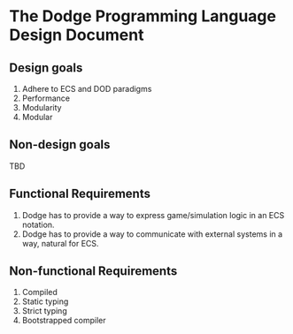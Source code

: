 # The Dodge Programming Language Design Document

## Design goals

1. Adhere to ECS and DOD paradigms
2. Performance
3. Modularity
4. Modular

## Non-design goals

TBD

## Functional Requirements

1. Dodge has to provide a way to express game/simulation logic in an ECS notation.
2. Dodge has to provide a way to communicate with external systems in a way, natural for ECS.

## Non-functional Requirements

1. Compiled
2. Static typing
3. Strict typing
4. Bootstrapped compiler
